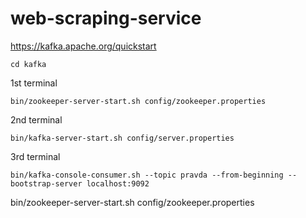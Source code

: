 # web-scraping-service
https://kafka.apache.org/quickstart

```
cd kafka
```
1st terminal
```
bin/zookeeper-server-start.sh config/zookeeper.properties
```
2nd terminal
```
bin/kafka-server-start.sh config/server.properties
```
3rd terminal
```
bin/kafka-console-consumer.sh --topic pravda --from-beginning --bootstrap-server localhost:9092
```

bin/zookeeper-server-start.sh config/zookeeper.properties